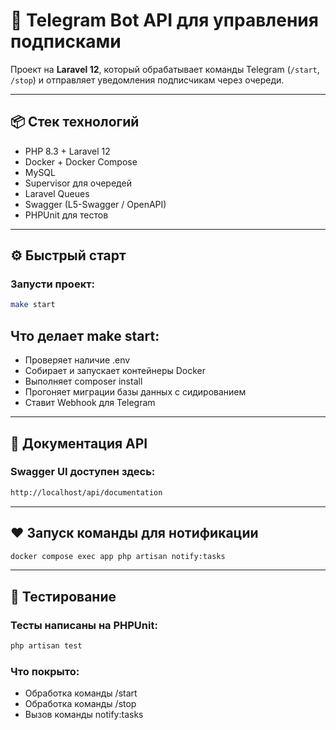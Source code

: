 # 🚀 Telegram Bot API для управления подписками

Проект на **Laravel 12**, который обрабатывает команды Telegram (`/start`, `/stop`) и отправляет уведомления подписчикам через очереди.

---

## 📦 Стек технологий

- PHP 8.3 + Laravel 12
- Docker + Docker Compose
- MySQL
- Supervisor для очередей
- Laravel Queues
- Swagger (L5-Swagger / OpenAPI)
- PHPUnit для тестов

---

## ⚙️ Быстрый старт

### Запусти проект:

```bash
make start
```

## Что делает make start:
- Проверяет наличие .env
- Собирает и запускает контейнеры Docker
- Выполняет composer install
- Прогоняет миграции базы данных с сидированием
- Ставит Webhook для Telegram

---

## 📜 Документация API

### Swagger UI доступен здесь:
```bash
http://localhost/api/documentation
```

---

## ❤️ Запуск команды для нотификации

```bash
docker compose exec app php artisan notify:tasks
```

---

## 🧪 Тестирование

### Тесты написаны на PHPUnit:
```bash
php artisan test
```

### Что покрыто:
- Обработка команды /start
- Обработка команды /stop
- Вызов команды notify:tasks
